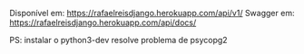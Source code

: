 Disponível em: https://rafaelreisdjango.herokuapp.com/api/v1/
Swagger em: https://rafaelreisdjango.herokuapp.com/api/docs/


PS:
instalar o python3-dev resolve problema de psycopg2
